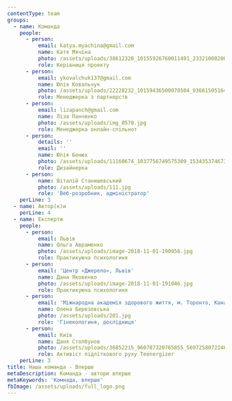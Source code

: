 ```yaml
---
contentType: team
groups:
  - name: Команда
    people:
      - person:
          email: katya.myachina@gmail.com
          name: Катя Мячіна
          photo: /assets/uploads/38612320_10155926760011491_2332100820058767360_n.jpg
          role: Керівниця проекту
      - person:
          email: ykovalchuk137@gmail.com
          name: Юлія Ковальчук
          photo: /assets/uploads/22228232_10159436500070504_936615051645064541_n.jpg
          role: Менеджерка з партнерств
      - person:
          email: lizapanch@gmail.com
          name: Ліза Панченко
          photo: /assets/uploads/img_0570.jpg
          role: Менеджерка онлайн-спільнот
      - person:
          details: ''
          email: ''
          name: Юлія Бенюх
          photo: /assets/uploads/11160674_1037756749575309_1534353746737673711_n.jpg
          role: Дизайнерка
      - person:
          name: Віталій Станишевський
          photo: /assets/uploads/111.jpg
          role: 'Веб-розробник, адміністратор'
    perLine: 3
  - name: Автор(к)и
    perLine: 4
  - name: Експерти
    people:
      - person:
          email: Львів
          name: Ольга Авраменко
          photo: /assets/uploads/image-2018-11-01-190956.jpg
          role: Практикуюча психологиня
      - person:
          email: 'Центр «Джерело», Львів'
          name: Дана Яковенко
          photo: /assets/uploads/image-2018-11-01-191046.jpg
          role: Практикуюча психологиня
      - person:
          email: 'Міжнародна академія здорового життя, м. Торонто, Канада'
          name: Олена Березовська
          photo: /assets/uploads/201.jpg
          role: 'Гінекологиня, дослідниця'
      - person:
          email: Київ
          name: Даня Столбунов
          photo: /assets/uploads/36852215_960787320765855_5697258072146182144_n.jpg
          role: Активіст підліткового руху Teenergizer
    perLine: 3
title: Наша команда - Вперше
metaDescription: Команда - автори вперше
metaKeywords: 'Комнада, вперше'
fbImage: /assets/uploads/full_logo.png
---
```


